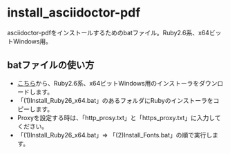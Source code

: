 # install_asciidoctor-pdf

asciidoctor-pdfをインストールするためのbatファイル。Ruby2.6系、x64ビットWindows用。

## batファイルの使い方

* [こちら](https://rubyinstaller.org/downloads/)から、Ruby2.6系、x64ビットWindows用のインストーラをダウンロードします。
* 「(1)Install_Ruby26_x64.bat」のあるフォルダにRubyのインストーラをコピーします。
* Proxyを設定する時は、「http_prosy.txt」と「https_proxy.txt」に入力してください。
* 「(1)Install_Ruby26_x64.bat」⇒ 「(2)Install_Fonts.bat」の順で実行します。

